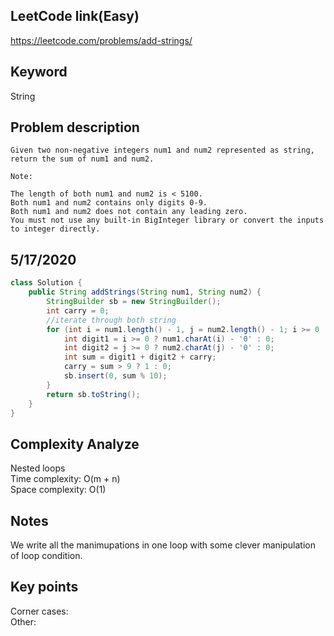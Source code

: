 ## LeetCode link(Easy)
https://leetcode.com/problems/add-strings/

## Keyword
String

## Problem description
```
Given two non-negative integers num1 and num2 represented as string, return the sum of num1 and num2.

Note:

The length of both num1 and num2 is < 5100.
Both num1 and num2 contains only digits 0-9.
Both num1 and num2 does not contain any leading zero.
You must not use any built-in BigInteger library or convert the inputs to integer directly.
```
## 5/17/2020

```java
class Solution {
    public String addStrings(String num1, String num2) {
        StringBuilder sb = new StringBuilder();
        int carry = 0;
        //iterate through both string
        for (int i = num1.length() - 1, j = num2.length() - 1; i >= 0 || j >= 0 || carry > 0; --i, --j){
            int digit1 = i >= 0 ? num1.charAt(i) - '0' : 0;
            int digit2 = j >= 0 ? num2.charAt(j) - '0' : 0;
            int sum = digit1 + digit2 + carry;
            carry = sum > 9 ? 1 : 0;
            sb.insert(0, sum % 10);
        }
        return sb.toString();
    }
}
```

## Complexity Analyze
Nested loops\
Time complexity: O(m + n)\
Space complexity: O(1)

## Notes
We write all the manimupations in one loop with some clever manipulation of loop condition.

## Key points
Corner cases: \
Other: 

